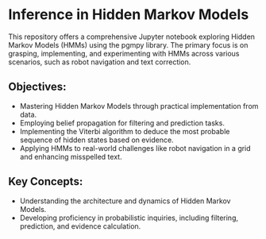 # Inference in Hidden Markov Models

This repository offers a comprehensive Jupyter notebook exploring Hidden Markov Models (HMMs) using the pgmpy library. The primary focus is on grasping, implementing, and experimenting with HMMs across various scenarios, such as robot navigation and text correction. 

## Objectives:

* Mastering Hidden Markov Models through practical implementation from data.
* Employing belief propagation for filtering and prediction tasks.
* Implementing the Viterbi algorithm to deduce the most probable sequence of hidden states based on evidence.
* Applying HMMs to real-world challenges like robot navigation in a grid and enhancing misspelled text.

## Key Concepts:

* Understanding the architecture and dynamics of Hidden Markov Models.
* Developing proficiency in probabilistic inquiries, including filtering, prediction, and evidence calculation.
